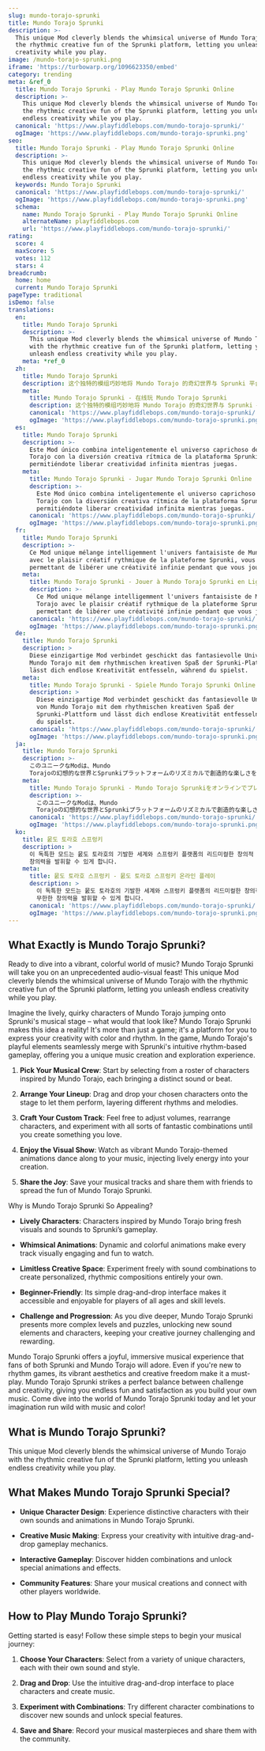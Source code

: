 ```yaml
---
slug: mundo-torajo-sprunki
title: Mundo Torajo Sprunki
description: >-
  This unique Mod cleverly blends the whimsical universe of Mundo Torajo with
  the rhythmic creative fun of the Sprunki platform, letting you unleash endless
  creativity while you play.
image: /mundo-torajo-sprunki.png
iframe: 'https://turbowarp.org/1096623350/embed'
category: trending
meta: &ref_0
  title: Mundo Torajo Sprunki - Play Mundo Torajo Sprunki Online
  description: >-
    This unique Mod cleverly blends the whimsical universe of Mundo Torajo with
    the rhythmic creative fun of the Sprunki platform, letting you unleash
    endless creativity while you play.
  canonical: 'https://www.playfiddlebops.com/mundo-torajo-sprunki/'
  ogImage: 'https://www.playfiddlebops.com/mundo-torajo-sprunki.png'
seo:
  title: Mundo Torajo Sprunki - Play Mundo Torajo Sprunki Online
  description: >-
    This unique Mod cleverly blends the whimsical universe of Mundo Torajo with
    the rhythmic creative fun of the Sprunki platform, letting you unleash
    endless creativity while you play.
  keywords: Mundo Torajo Sprunki
  canonical: 'https://www.playfiddlebops.com/mundo-torajo-sprunki/'
  ogImage: 'https://www.playfiddlebops.com/mundo-torajo-sprunki.png'
  schema:
    name: Mundo Torajo Sprunki - Play Mundo Torajo Sprunki Online
    alternateName: playfiddlebops.com
    url: 'https://www.playfiddlebops.com/mundo-torajo-sprunki/'
rating:
  score: 4
  maxScore: 5
  votes: 112
  stars: 4
breadcrumb:
  home: home
  current: Mundo Torajo Sprunki
pageType: traditional
isDemo: false
translations:
  en:
    title: Mundo Torajo Sprunki
    description: >-
      This unique Mod cleverly blends the whimsical universe of Mundo Torajo
      with the rhythmic creative fun of the Sprunki platform, letting you
      unleash endless creativity while you play.
    meta: *ref_0
  zh:
    title: Mundo Torajo Sprunki
    description: 这个独特的模组巧妙地将 Mundo Torajo 的奇幻世界与 Sprunki 平台的节奏创作乐趣相结合，让你在游戏中释放无限创意。
    meta:
      title: Mundo Torajo Sprunki - 在线玩 Mundo Torajo Sprunki
      description: 这个独特的模组巧妙地将 Mundo Torajo 的奇幻世界与 Sprunki 平台的节奏创作乐趣相结合，让你在游戏中释放无限创意。
      canonical: 'https://www.playfiddlebops.com/mundo-torajo-sprunki/'
      ogImage: 'https://www.playfiddlebops.com/mundo-torajo-sprunki.png'
  es:
    title: Mundo Torajo Sprunki
    description: >-
      Este Mod único combina inteligentemente el universo caprichoso de Mundo
      Torajo con la diversión creativa rítmica de la plataforma Sprunki,
      permitiéndote liberar creatividad infinita mientras juegas.
    meta:
      title: Mundo Torajo Sprunki - Jugar Mundo Torajo Sprunki Online
      description: >-
        Este Mod único combina inteligentemente el universo caprichoso de Mundo
        Torajo con la diversión creativa rítmica de la plataforma Sprunki,
        permitiéndote liberar creatividad infinita mientras juegas.
      canonical: 'https://www.playfiddlebops.com/mundo-torajo-sprunki/'
      ogImage: 'https://www.playfiddlebops.com/mundo-torajo-sprunki.png'
  fr:
    title: Mundo Torajo Sprunki
    description: >-
      Ce Mod unique mélange intelligemment l'univers fantaisiste de Mundo Torajo
      avec le plaisir créatif rythmique de la plateforme Sprunki, vous
      permettant de libérer une créativité infinie pendant que vous jouez.
    meta:
      title: Mundo Torajo Sprunki - Jouer à Mundo Torajo Sprunki en Ligne
      description: >-
        Ce Mod unique mélange intelligemment l'univers fantaisiste de Mundo
        Torajo avec le plaisir créatif rythmique de la plateforme Sprunki, vous
        permettant de libérer une créativité infinie pendant que vous jouez.
      canonical: 'https://www.playfiddlebops.com/mundo-torajo-sprunki/'
      ogImage: 'https://www.playfiddlebops.com/mundo-torajo-sprunki.png'
  de:
    title: Mundo Torajo Sprunki
    description: >
      Diese einzigartige Mod verbindet geschickt das fantasievolle Universum von
      Mundo Torajo mit dem rhythmischen kreativen Spaß der Sprunki-Plattform und
      lässt dich endlose Kreativität entfesseln, während du spielst.
    meta:
      title: Mundo Torajo Sprunki - Spiele Mundo Torajo Sprunki Online
      description: >
        Diese einzigartige Mod verbindet geschickt das fantasievolle Universum
        von Mundo Torajo mit dem rhythmischen kreativen Spaß der
        Sprunki-Plattform und lässt dich endlose Kreativität entfesseln, während
        du spielst.
      canonical: 'https://www.playfiddlebops.com/mundo-torajo-sprunki/'
      ogImage: 'https://www.playfiddlebops.com/mundo-torajo-sprunki.png'
  ja:
    title: Mundo Torajo Sprunki
    description: >-
      このユニークなModは、Mundo
      Torajoの幻想的な世界とSprunkiプラットフォームのリズミカルで創造的な楽しさを巧みに融合させ、プレイしながら無限の創造性を発揮できるゲームです。
    meta:
      title: Mundo Torajo Sprunki - Mundo Torajo Sprunkiをオンラインでプレイ
      description: >-
        このユニークなModは、Mundo
        Torajoの幻想的な世界とSprunkiプラットフォームのリズミカルで創造的な楽しさを巧みに融合させ、プレイしながら無限の創造性を発揮できるゲームです。
      canonical: 'https://www.playfiddlebops.com/mundo-torajo-sprunki/'
      ogImage: 'https://www.playfiddlebops.com/mundo-torajo-sprunki.png'
  ko:
    title: 뭀도 토라호 스프렁키
    description: >
      이 독특한 모드는 뭀도 토라호의 기발한 세계와 스프렁키 플랫폼의 리드미컬한 창의적 재미를  영리하게 연합하여, 플레이하는 동안 무한한
      창의력을 발휘할 수 있게 합니다.
    meta:
      title: 뭀도 토라호 스프렁키 - 뭀도 토라호 스프렁키 온라인 플레이
      description: >
        이 독특한 모드는 뭀도 토라호의 기발한 세계와 스프렁키 플랫폼의 리드미컬한 창의적 재미를  영리하게 연합하여, 플레이하는 동안
        무한한 창의력을 발휘할 수 있게 합니다.
      canonical: 'https://www.playfiddlebops.com/mundo-torajo-sprunki/'
      ogImage: 'https://www.playfiddlebops.com/mundo-torajo-sprunki.png'
---
```


## What Exactly is Mundo Torajo Sprunki?

Ready to dive into a vibrant, colorful world of music? Mundo Torajo Sprunki will take you on an unprecedented audio-visual feast! This unique Mod cleverly blends the whimsical universe of Mundo Torajo with the rhythmic creative fun of the Sprunki platform, letting you unleash endless creativity while you play.

Imagine the lively, quirky characters of Mundo Torajo jumping onto Sprunki's musical stage – what would that look like? Mundo Torajo Sprunki makes this idea a reality! It's more than just a game; it's a platform for you to express your creativity with color and rhythm. In the game, Mundo Torajo's playful elements seamlessly merge with Sprunki's intuitive rhythm-based gameplay, offering you a unique music creation and exploration experience.

1. **Pick Your Musical Crew**: Start by selecting from a roster of characters inspired by Mundo Torajo, each bringing a distinct sound or beat.

1. **Arrange Your Lineup**: Drag and drop your chosen characters onto the stage to let them perform, layering different rhythms and melodies.

1. **Craft Your Custom Track**: Feel free to adjust volumes, rearrange characters, and experiment with all sorts of fantastic combinations until you create something you love.

1. **Enjoy the Visual Show**: Watch as vibrant Mundo Torajo-themed animations dance along to your music, injecting lively energy into your creation.

1. **Share the Joy**: Save your musical tracks and share them with friends to spread the fun of Mundo Torajo Sprunki.

Why is Mundo Torajo Sprunki So Appealing?

- **Lively Characters**: Characters inspired by Mundo Torajo bring fresh visuals and sounds to Sprunki’s gameplay.

- **Whimsical Animations**: Dynamic and colorful animations make every track visually engaging and fun to watch.

- **Limitless Creative Space**: Experiment freely with sound combinations to create personalized, rhythmic compositions entirely your own.

- **Beginner-Friendly**: Its simple drag-and-drop interface makes it accessible and enjoyable for players of all ages and skill levels.

- **Challenge and Progression**: As you dive deeper, Mundo Torajo Sprunki presents more complex levels and puzzles, unlocking new sound elements and characters, keeping your creative journey challenging and rewarding.

Mundo Torajo Sprunki offers a joyful, immersive musical experience that fans of both Sprunki and Mundo Torajo will adore. Even if you're new to rhythm games, its vibrant aesthetics and creative freedom make it a must-play. Mundo Torajo Sprunki strikes a perfect balance between challenge and creativity, giving you endless fun and satisfaction as you build your own music. Come dive into the world of Mundo Torajo Sprunki today and let your imagination run wild with music and color!

## What is Mundo Torajo Sprunki?

This unique Mod cleverly blends the whimsical universe of Mundo Torajo with the rhythmic creative fun of the Sprunki platform, letting you unleash endless creativity while you play.

## What Makes Mundo Torajo Sprunki Special?

- **Unique Character Design**: Experience distinctive characters with their own sounds and animations in Mundo Torajo Sprunki.

- **Creative Music Making**: Express your creativity with intuitive drag-and-drop gameplay mechanics.

- **Interactive Gameplay**: Discover hidden combinations and unlock special animations and effects.

- **Community Features**: Share your musical creations and connect with other players worldwide.

## How to Play Mundo Torajo Sprunki?

Getting started is easy! Follow these simple steps to begin your musical journey:

1. **Choose Your Characters**: Select from a variety of unique characters, each with their own sound and style.

1. **Drag and Drop**: Use the intuitive drag-and-drop interface to place characters and create music.

1. **Experiment with Combinations**: Try different character combinations to discover new sounds and unlock special features.

1. **Save and Share**: Record your musical masterpieces and share them with the community.
